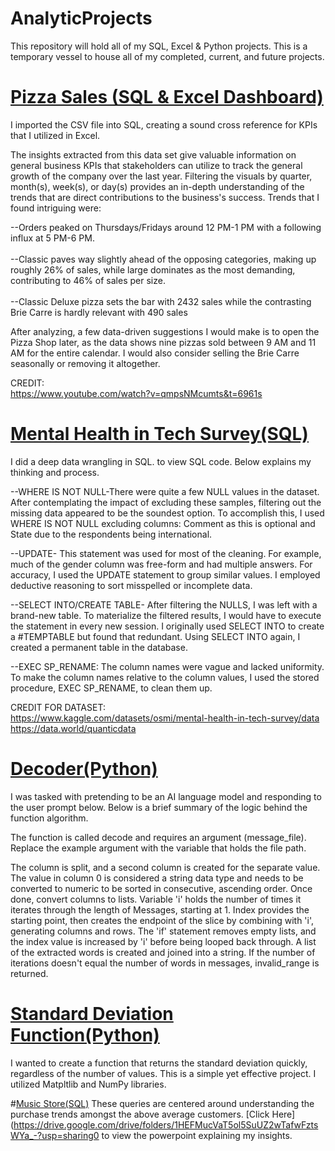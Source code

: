 # AnalyticProjects
This repository will hold all of my SQL, Excel &amp; Python projects. This is a temporary vessel to house all of my completed, current, and future projects.

# [Pizza Sales (SQL & Excel Dashboard)](https://github.com/AntujuanetteAnalytics/AnalyticProjects/commit/482e69d146c1a1098964aa293af66acd63f0bfff) 
I imported the CSV file into SQL, creating a sound cross reference for KPIs that I utilized in Excel.

The insights extracted from this data set give valuable information on general business KPIs that stakeholders can utilize to track the general growth of the company over the last year. Filtering the visuals by quarter, month(s), week(s), or day(s) provides an in-depth understanding of the trends that are direct contributions to the business's success. Trends that I found intriguing were:

--Orders peaked on Thursdays/Fridays around 12 PM-1 PM with a following influx at 5 PM-6 PM.<br />  
--Classic paves way slightly ahead of the opposing categories, making up roughly 26% of sales, while large dominates as the most demanding, contributing to 46% of sales per size.<br />  
--Classic Deluxe pizza sets the bar with 2432 sales while the contrasting Brie Carre is hardly relevant with 490 sales <br />  

After analyzing, a few data-driven suggestions I would make is to open the Pizza Shop later, as the data shows nine pizzas sold between 9 AM and 11 AM for the entire calendar. I would also consider selling the Brie Carre seasonally or removing it altogether.<br /> 

CREDIT:<br /> 
https://www.youtube.com/watch?v=qmpsNMcumts&t=6961s

# [Mental Health in Tech Survey(SQL)](https://github.com/AntujuanetteAnalytics/AnalyticProjects/blob/main/Mental_Health_Tech_Survey.sql)

I did a deep data wrangling in SQL. to view SQL code. Below explains my thinking and process.<br />  

--WHERE IS NOT NULL-There were quite a few NULL values in the dataset. After contemplating the impact of excluding these samples, filtering out the missing data appeared to be the soundest option. To accomplish this, I used WHERE IS NOT NULL excluding columns: Comment as this is optional and State due to the respondents being international.<br />  

--UPDATE- This statement was used for most of the cleaning. For example, much of the gender column was free-form and had multiple answers. For accuracy, I used the UPDATE statement to group similar values. I employed deductive reasoning to sort misspelled or incomplete data.<br />  

--SELECT INTO/CREATE TABLE- After filtering the NULLS, I was left with a brand-new table. To materialize the filtered results, I would have to execute the statement in every new session. I originally used SELECT INTO to create a #TEMPTABLE but found that redundant. Using SELECT INTO again, I created a permanent table in the database.<br />  

--EXEC SP_RENAME: The column names were vague and lacked uniformity. To make the column names relative to the column values, I used the stored procedure, EXEC SP_RENAME, to clean them up.<br />  

CREDIT FOR DATASET:<br /> 
https://www.kaggle.com/datasets/osmi/mental-health-in-tech-survey/data<br /> 
https://data.world/quanticdata

# [Decoder(Python)](https://github.com/AntujuanetteAnalytics/AnalyticProjects/blob/main/def%20decode.pyhttps://github.com/AntujuanetteAnalytics/AnalyticProjects/blob/main/Def%20decode%20message)
I was tasked with pretending to be an AI language model and responding to the user prompt below. Below is a brief summary of the logic behind the function algorithm.

The function is called decode and requires an argument (message_file). Replace the example argument with the variable that holds the file path. 

The column is split, and a second column is created for the separate value. The value in column 0 is considered a string data type and needs to be converted to numeric to be sorted in consecutive, ascending order. Once done, convert columns to lists.  Variable 'i' holds the number of times it iterates through the length of Messages, starting at 1. Index provides the starting point, then creates the endpoint of the slice by combining with 'i', generating columns and rows. The 'if' statement removes empty lists, and the index value is increased by 'i' before being looped back through. A list of the extracted words is created and joined into a string. If the number of iterations doesn't equal the number of words in messages, invalid_range is returned.

# [Standard Deviation Function(Python)](https://github.com/AntujuanetteAnalytics/AnalyticProjects/blob/main/Standard_Deviation_Function.py)
I wanted to create a function that returns the standard deviation quickly, regardless of the number of values. This is a simple yet effective project. I utilized Matpltlib and NumPy libraries. 

#[Music Store(SQL)](https://github.com/AntujuanetteAnalytics/AnalyticProjects/blob/main/Music_Store.sql)
These queries are centered around understanding the purchase trends amongst the above average customers. [Click Here](https://drive.google.com/drive/folders/1HEFMucVaT5ol5SuUZ2wTafwFztsWYa_-?usp=sharing0 to view the powerpoint explaining my insights.
